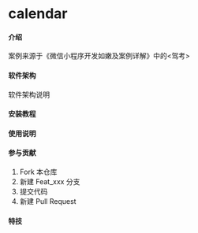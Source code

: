 # calendar

#### 介绍
案例来源于《微信小程序开发如嫩及案例详解》中的<驾考>

#### 软件架构
软件架构说明


#### 安装教程



#### 使用说明



#### 参与贡献

1.  Fork 本仓库
2.  新建 Feat_xxx 分支
3.  提交代码
4.  新建 Pull Request


#### 特技


